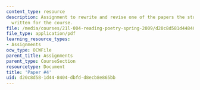 ```yaml
---
content_type: resource
description: Assignment to rewrite and revise one of the papers the student has already
  written for the course.
file: /media/courses/21l-004-reading-poetry-spring-2009/d20c8d581d448404dbfdd8ecb8e865bb_MIT21l_004s09_assn04_paper4Rev.pdf
file_type: application/pdf
learning_resource_types:
- Assignments
ocw_type: OCWFile
parent_title: Assignments
parent_type: CourseSection
resourcetype: Document
title: 'Paper #4'
uid: d20c8d58-1d44-8404-dbfd-d8ecb8e865bb
---
```

